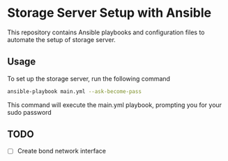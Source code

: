 # Storage Server Setup with Ansible

This repository contains Ansible playbooks and configuration files to automate the setup of storage server.

## Usage

To set up the storage server, run the following command

```sh
ansible-playbook main.yml --ask-become-pass
```

This command will execute the main.yml playbook, prompting you for your sudo password

## TODO

- [ ] Create bond network interface
